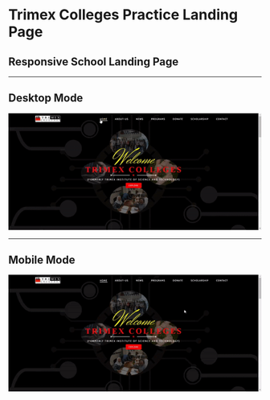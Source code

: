 # Trimex Colleges Practice Landing Page
## Responsive School Landing Page

---

## Desktop Mode
![](https://github.com/Karllouise-code/responsive_school_landing_page/blob/master/images/trimex-landing-desktop.gif)

---

## Mobile Mode
![](https://github.com/Karllouise-code/responsive_school_landing_page/blob/master/images/trimex-landing-mobile.gif)
